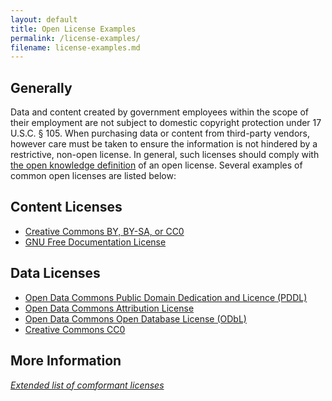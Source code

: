 ```yaml
---
layout: default
title: Open License Examples
permalink: /license-examples/
filename: license-examples.md
---
```


## Generally

Data and content created by government employees within the scope of their employment are not subject to domestic copyright protection under 17 U.S.C. § 105. When purchasing data or content from third-party vendors, however care must be taken to ensure the information is not hindered by a restrictive, non-open license. In general, such licenses should comply with [the open knowledge definition](http://opendefinition.org/okd/) of an open license. Several examples of common open licenses are listed below:

## Content Licenses
* [Creative Commons BY, BY-SA, or CC0](http://creativecommons.org/choose/)
* [GNU Free Documentation License](http://www.gnu.org/licenses/fdl-1.3.en.html)

## Data Licenses
* [Open Data Commons Public Domain Dedication and Licence (PDDL)](http://opendefinition.org/licenses/odc-pddl)
* [Open Data Commons Attribution License](http://opendatacommons.org/licenses/by/)
* [Open Data Commons Open Database License (ODbL)](http://opendatacommons.org/licenses/odbl/)
* [Creative Commons CC0](http://creativecommons.org/choose/)

## More Information
*[Extended list of comformant licenses](http://opendefinition.org/licenses/)*